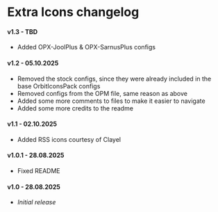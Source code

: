 # Extra Icons changelog
#### v1.3 - TBD
- Added OPX-JoolPlus & OPX-SarnusPlus configs
#### v1.2 - 05.10.2025
- Removed the stock configs, since they were already included in the base OrbitIconsPack configs
- Removed configs from the OPM file, same reason as above
- Added some more comments to files to make it easier to navigate
- Added some more credits to the readme
#### v1.1 - 02.10.2025
- Added RSS icons courtesy of Clayel
#### v1.0.1 - 28.08.2025
- Fixed README
#### v1.0 - 28.08.2025
- *Initial release*
